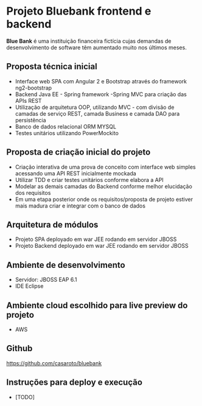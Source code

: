 # Projeto Bluebank frontend e backend 


**Blue Bank** é uma instituição financeira fictícia cujas demandas de desenvolvimento de software têm aumentado muito nos últimos meses. 

## Proposta técnica inicial
- Interface web SPA com Angular 2 e Bootstrap através do framework ng2-bootstrap 
- Backend Java EE - Spring framework -Spring MVC para criação das APIs REST
- Utilização de arquitetura OOP, utilizando MVC - com divisão de camadas de serviço REST, camada Business e camada DAO para persistência 
- Banco de dados relacional ORM MYSQL 
- Testes unitários utilizando PowerMockito

## Proposta de criação inicial do projeto
- Criação interativa de uma prova de conceito com interface web simples acessando uma API REST inicialmente mockada 
- Utilizar TDD e criar testes unitários conforme elabora a API
- Modelar as demais camadas do Backend conforme melhor elucidação dos requisitos
- Em uma etapa posterior onde os requisitos/proposta de projeto estiver mais madura criar e integrar com o banco de dados

## Arquitetura de módulos
- Projeto SPA deployado em war JEE rodando em servidor JBOSS
- Projeto Backend deployado em war JEE rodando em servidor JBOSS

## Ambiente de desenvolvimento
- Servidor: JBOSS EAP 6.1
- IDE Eclipse

## Ambiente cloud escolhido para live preview do projeto
- AWS

## Github
https://github.com/casaroto/bluebank

## Instruções para deploy e execução
- [TODO]


